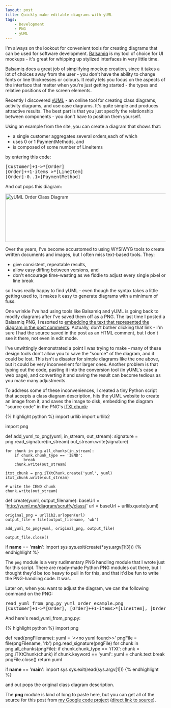 ```yaml
---
layout: post
title: Quickly make editable diagrams with yUML
tags:
    - Development
    - PNG
    - yUML
---
```

I'm always on the lookout for convenient tools for creating diagrams that can be used for software development. <a href="http://www.balsamiq.com/">Balsamiq</a> is my tool of choice for UI mockups - it's great for whipping up stylized interfaces in very little time.

Balsamiq does a great job of simplifying mockup creation, since it takes a lot of choices away from the user - you don't have the ability to change fonts or line thicknesses or colours. It really lets you focus on the aspects of the interface that matter when you're just getting started - the types and relative positions of the screen elements.

Recently I discovered <a href="http://yuml.me/">yUML</a> - an online tool for creating class diagrams, activity diagrams, and use case diagrams. It's quite simple and produces attractive results. The best part is that you just specify the relationship between components - you don't have to position them yourself.

Using an example from the site, you can create a diagram that shows that:
<ul>
	<li>a single customer aggregates several orders,each of which</li>
	<li>uses 0 or 1 PaymentMethods, and</li>
	<li>is composed of some number of LineItems</li>
</ul>
by entering this code:

<pre>
[Customer]+1-&gt;*[Order]
[Order]++1-items &gt;*[LineItem]
[Order]-0..1&gt;[PaymentMethod]
</pre>

And out pops this diagram:

<div class="images">
  <img class="aligncenter size-full wp-image-414" title="yUML Order Example" src="{{ site.image_dir }}/yuml_order_example.png" alt="yUML Order Class Diagram" width="605" height="152" />
</div>

Over the years, I've become accustomed to using WYSIWYG tools to create written documents and images, but I often miss text-based tools. They:
<ul>
	<li>give consistent, repeatable results,</li>
	<li>allow easy diffing between versions, and</li>
	<li>don't encourage time-wasting as we fiddle to adjust every single pixel or line break</li>
</ul>
so I was really happy to find yUML - even though the syntax takes a little getting used to, it makes it easy to generate diagrams with a minimum of fuss.

One wrinkle I've had using tools like Balsamiq and yUML is going back to modify diagrams after I've saved them off as a PNG. The last time I posted a Balsamiq PNG, I resorted to <a href="{% post_url 2010-02-07-using-subversion-to-evangelize-powershell %}#getting_started">embedding the text that represented the diagram in the post comments</a>. Actually, don't bother clicking that link - I'm sure I had the source saved in the post as an HTML comment, but I don't see it there, not even in edit mode.

I've unwittingly demonstrated a point I was trying to make - many of these design tools don't allow you to save the "source" of the diagram, and it could be lost. This isn't a disaster for simple diagrams like the one above, but it could be very inconvenient for larger ones. Another problem is that typing out the code, pasting it into the conversion tool (in yUML's case a web page), and converting it and saving the result can become tedious as you make many adjustments.

To address some of these inconveniences, I created a tiny Python script that accepts a class diagram description, hits the yUML website to create an image from it, and saves the image to disk, embedding the diagram "source code" in the PNG's <a href="http://www.w3.org/TR/PNG/#11iTXt">iTXt chunk</a>:

{% highlight python %}
import urllib
import urllib2

import png

def add_yuml_to_png(yuml, in_stream, out_stream):
    signature = png.read_signature(in_stream)
    out_stream.write(signature)

    for chunk in png.all_chunks(in_stream):
        if chunk.chunk_type == 'IEND':
            break
        chunk.write(out_stream)

    itxt_chunk = png.iTXtChunk.create('yuml', yuml)
    itxt_chunk.write(out_stream)

    # write the IEND chunk
    chunk.write(out_stream)

def create(yuml, output_filename):
    baseUrl = 'http://yuml.me/diagram/scruffy/class/'
    url = baseUrl + urllib.quote(yuml)

    original_png = urllib2.urlopen(url)
    output_file = file(output_filename, 'wb')

    add_yuml_to_png(yuml, original_png, output_file)

    output_file.close()

if __name__ == '__main__':
    import sys
    sys.exit(create(*sys.argv[1:3]))
{% endhighlight %}

The <code>png</code> module is a very rudimentary PNG handling module that I wrote just for this script. There are ready-made Python PNG modules out there, but I thought they'd be too heavy to pull in for this, and that it'd be fun to write the PNG-handling code. It was.

Later on, when you want to adjust the diagram, we can the following command on the PNG:

<pre>
read_yuml_from_png.py yuml_order_example.png
[Customer]+1-&gt;*[Order], [Order]++1-items&gt;*[LineItem], [Order]-0..1&gt;[PaymentMethod]
</pre>

And here's read_yuml_from_png.py:

{% highlight python %}
import png

def read(pngFilename):
    yuml = '&lt;&lt;no yuml found&gt;&gt;'
    pngFile = file(pngFilename, 'rb')
    png.read_signature(pngFile)
    for chunk in png.all_chunks(pngFile):
        if chunk.chunk_type == 'iTXt':
            chunk = png.iTXtChunk(chunk)
            if chunk.keyword == 'yuml':
                yuml = chunk.text
                break
    pngFile.close()
    return yuml

if __name__ == '__main__':
    import sys
    sys.exit(read(sys.argv[1]))
{% endhighlight %}

and out pops the original class diagram description.

The <strong>png</strong> module is kind of long to paste here, but you can get all of the source for this post from <a href="http://code.google.com/p/blairconrad/source/browse/#svn/trunk/BlogExamples/2010-05-yuml-embed-text%3Fstate%3Dclosed">my Google code project</a> (<a href="https://blairconrad.googlecode.com/svn/trunk/BlogExamples/2010-05-yuml-embed-text">direct link to source</a>).
